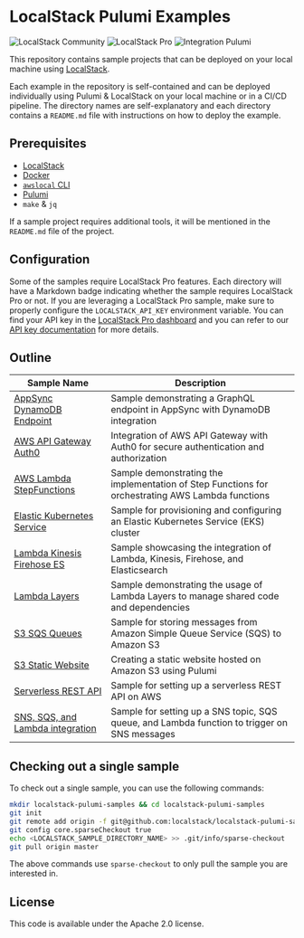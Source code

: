 # LocalStack Pulumi Examples

![LocalStack Community](https://img.shields.io/badge/LocalStack-Community-green)
![LocalStack Pro](https://img.shields.io/badge/LocalStack-Pro-blue)
![Integration Pulumi](https://img.shields.io/badge/Integration-Pulumi-orange)

This repository contains sample projects that can be deployed on your local machine using [LocalStack](https://localstack.cloud/).

Each example in the repository is self-contained and can be deployed individually using Pulumi & LocalStack on your local machine or in a CI/CD pipeline. The directory names are self-explanatory and each directory contains a `README.md` file with instructions on how to deploy the example.

## Prerequisites

* [LocalStack](https://localstack.cloud/)
* [Docker](https://docs.docker.com/get-docker/)
* [`awslocal` CLI](https://docs.localstack.cloud/user-guide/integrations/aws-cli/)
* [Pulumi](https://www.pulumi.com/docs/get-started/install/)
* `make` & `jq`

If a sample project requires additional tools, it will be mentioned in the `README.md` file of the project.

## Configuration

Some of the samples require LocalStack Pro features. Each directory will have a Markdown badge indicating whether the sample requires LocalStack Pro or not. If you are leveraging a LocalStack Pro sample, make sure to properly configure the `LOCALSTACK_API_KEY` environment variable. You can find your API key in the [LocalStack Pro dashboard](https://app.localstack.cloud/account/apikeys) and you can refer to our [API key documentation](https://docs.localstack.cloud/getting-started/api-key/) for more details.

## Outline

| Sample Name                                                     | Description                                                                         |
|-----------------------------------------------------------------|-------------------------------------------------------------------------------------|
| [AppSync DynamoDB Endpoint](https://github.com/localstack/localstack-pulumi-samples/tree/master/appsync-dynamodb-endpoint)       | Sample demonstrating a GraphQL endpoint in AppSync with DynamoDB integration         |
| [AWS API Gateway Auth0](https://github.com/localstack/localstack-pulumi-samples/tree/master/aws-apigateway-auth0)                 | Integration of AWS API Gateway with Auth0 for secure authentication and authorization                          |
| [AWS Lambda StepFunctions](https://github.com/localstack/localstack-pulumi-samples/tree/master/aws-lambda-stepfunctions)         | Sample demonstrating the implementation of Step Functions for orchestrating AWS Lambda functions |
| [Elastic Kubernetes Service](https://github.com/localstack/localstack-pulumi-samples/tree/master/elastic-kubernetes-service)   | Sample for provisioning and configuring an Elastic Kubernetes Service (EKS) cluster           |
| [Lambda Kinesis Firehose ES](https://github.com/localstack/localstack-pulumi-samples/tree/master/lambda-kinesis-firehose-es)     | Sample showcasing the integration of Lambda, Kinesis, Firehose, and Elasticsearch          |
| [Lambda Layers](https://github.com/localstack/localstack-pulumi-samples/tree/master/lambda-layers)                             | Sample demonstrating the usage of Lambda Layers to manage shared code and dependencies          |
| [S3 SQS Queues](https://github.com/localstack/localstack-pulumi-samples/tree/master/s3-sqs-queues)                             | Sample for storing messages from Amazon Simple Queue Service (SQS) to Amazon S3          |
| [S3 Static Website](https://github.com/localstack/localstack-pulumi-samples/tree/master/s3-static-website)                     | Creating a static website hosted on Amazon S3 using Pulumi                                  |
| [Serverless REST API](https://github.com/localstack/localstack-pulumi-samples/tree/master/serverless-rest-api)                 | Sample for setting up a serverless REST API on AWS                                      |
| [SNS, SQS, and Lambda integration](https://github.com/localstack/localstack-pulumi-samples/tree/master/sns-sqs-subscription-lambda-trigger) | Sample for setting up a SNS topic, SQS queue, and Lambda function to trigger on SNS messages |

## Checking out a single sample

To check out a single sample, you can use the following commands:

```bash
mkdir localstack-pulumi-samples && cd localstack-pulumi-samples
git init
git remote add origin -f git@github.com:localstack/localstack-pulumi-samples.git
git config core.sparseCheckout true
echo <LOCALSTACK_SAMPLE_DIRECTORY_NAME> >> .git/info/sparse-checkout
git pull origin master
```

The above commands use `sparse-checkout` to only pull the sample you are interested in.

## License

This code is available under the Apache 2.0 license.
